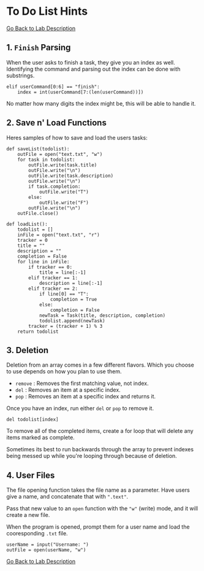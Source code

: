 # To Do List Hints

[Go Back to Lab Description](./README.md)

## 1.  `Finish` Parsing

When the user asks to finish a task, they give you an index as well. Identifying the command and parsing out the index can be done with substrings.

```
elif userCommand[0:6] == "finish":
    index = int(userCommand[7:(len(userCommand))])
```

No matter how many digits the index might be, this will be able to handle it.

## 2.  Save n' Load Functions

Heres samples of how to save and load the users tasks:

```
def saveList(todolist):
    outFile = open("text.txt", "w")
    for task in todolist:
        outFile.write(task.title)
        outFile.write("\n")
        outFile.write(task.description)
        outFile.write("\n")
        if task.completion:
            outFile.write("T")
        else:
            outFile.write("F")
        outFile.write("\n")
    outFile.close()
```

```
def loadList():
    todolist = []
    inFile = open("text.txt", "r")
    tracker = 0
    title = ""
    description = ""
    completion = False
    for line in inFile:
        if tracker == 0:
            title = line[:-1]
        elif tracker == 1:
            description = line[:-1]
        elif tracker == 2:
            if line[0] == "T":
                completion = True
            else:
                completion = False
            newTask = Task(title, description, completion)
            todolist.append(newTask)
        tracker = (tracker + 1) % 3
    return todolist
```

## 3. Deletion

Deletion from an array comes in a few different flavors. Which you choose to use depends on how you plan to use them.

- `remove` : Removes the first matching value, not index.
- `del` : Removes an item at a specific index.
- `pop` : Removes an item at a specific index and returns it.

Once you have an index, run either `del` or `pop` to remove it.

```
del todolist[index]
```

To remove all of the completed items, create a for loop that will delete any items marked as complete.

Sometimes its best to run backwards through the array to prevent indexes being messed up while you're looping through because of deletion.

## 4. User Files

The file opening function takes the file name as a parameter. Have users give a name, and concatenate that with `".text"`.

Pass that new value to an `open` function with the `"w"` (write) mode, and it will create a new file.

When the program is opened, prompt them for a user name and load the cooresponding `.txt` file.

```
userName = input("Username: ")
outFile = open(userName, "w")
```

[Go Back to Lab Description](./README.md)